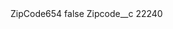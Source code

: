<?xml version="1.0" encoding="UTF-8"?>
<CustomMetadata xmlns="http://soap.sforce.com/2006/04/metadata" xmlns:xsi="http://www.w3.org/2001/XMLSchema-instance" xmlns:xsd="http://www.w3.org/2001/XMLSchema">
    <label>ZipCode654</label>
    <protected>false</protected>
    <values>
        <field>Zipcode__c</field>
        <value xsi:type="xsd:string">22240</value>
    </values>
</CustomMetadata>
